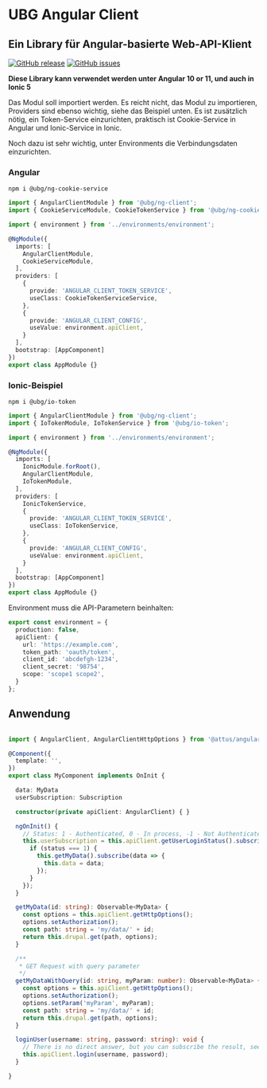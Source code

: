 # UBG Angular Client

## Ein Library für Angular-basierte Web-API-Klient

[![GitHub release](https://img.shields.io/github/release/ubg-developer/ng-client.svg)](https://GitHub.com/ubg-developer/ng-client/releases/)
[![GitHub issues](https://img.shields.io/github/issues/ubg-developer/ng-client.svg)](https://GitHub.com/ubg-developer/ng-client/issues/)

**Diese Library kann verwendet werden unter Angular 10 or 11, und auch in Ionic 5**

Das Modul soll importiert werden. Es reicht nicht, das Modul zu importieren, Providers sind ebenso wichtig,
siehe das Beispiel unten. Es ist zusätzlich nötig, ein Token-Service einzurichten, praktisch ist Cookie-Service
in Angular und Ionic-Service in Ionic.

Noch dazu ist sehr wichtig, unter Environments die Verbindungsdaten einzurichten.

### Angular

```
npm i @ubg/ng-cookie-service
```
```ts
import { AngularClientModule } from '@ubg/ng-client';
import { CookieServiceModule, CookieTokenService } from '@ubg/ng-cookie-service';

import { environment } from '../environments/environment';

@NgModule({
  imports: [
    AngularClientModule,
    CookieServiceModule,
  ],
  providers: [
    {
      provide: 'ANGULAR_CLIENT_TOKEN_SERVICE',
      useClass: CookieTokenServiceService,
    },
    {
      provide: 'ANGULAR_CLIENT_CONFIG',
      useValue: environment.apiClient,
    }
  ],
  bootstrap: [AppComponent]
})
export class AppModule {}
```

### Ionic-Beispiel
```
npm i @ubg/io-token
```
```ts
import { AngularClientModule } from '@ubg/ng-client';
import { IoTokenModule, IoTokenService } from '@ubg/io-token';

import { environment } from '../environments/environment';

@NgModule({
  imports: [
    IonicModule.forRoot(),
    AngularClientModule,
    IoTokenModule,
  ],
  providers: [
    IonicTokenService,
    {
      provide: 'ANGULAR_CLIENT_TOKEN_SERVICE',
      useClass: IoTokenService,
    },
    {
      provide: 'ANGULAR_CLIENT_CONFIG',
      useValue: environment.apiClient,
    }
  ],
  bootstrap: [AppComponent]
})
export class AppModule {}
```

Environment muss die API-Parametern beinhalten:
```ts
export const environment = {
  production: false,
  apiClient: {
    url: 'https://example.com',
    token_path: 'oauth/token',
    client_id: 'abcdefgh-1234',
    client_secret: '98754',
    scope: 'scope1 scope2',
  }
};
```

## Anwendung

```ts

import { AngularClient, AngularClientHttpOptions } from '@attus/angular-client';

@Component({
  template: '',
})
export class MyComponent implements OnInit {

  data: MyData
  userSubscription: Subscription

  constructor(private apiClient: AngularClient) { }

  ngOnInit() {
    // Status: 1 - Authenticated, 0 - In process, -1 - Not Authenticated
    this.userSubscription = this.apiClient.getUserLoginStatus().subscribe(status => {
      if (status === 1) {
        this.getMyData().subscribe(data => {
          this.data = data;
        });
      }
    });
  }

  getMyData(id: string): Observable<MyData> {
    const options = this.apiClient.getHttpOptions();
    options.setAuthorization();
    const path: string = 'my/data/' + id;
    return this.drupal.get(path, options);
  }

  /**
   * GET Request with query parameter
   */
  getMyDataWithQuery(id: string, myParam: number): Observable<MyData> {
    const options = this.apiClient.getHttpOptions();
    options.setAuthorization();
    options.setParam('myParam', myParam);
    const path: string = 'my/data/' + id;
    return this.drupal.get(path, options);
  }

  loginUser(username: string, password: string): void {
    // There is no direct answer, but you can subscribe the result, see getUserLoginStatus()
    this.apiClient.login(username, password);
  }

}
```

